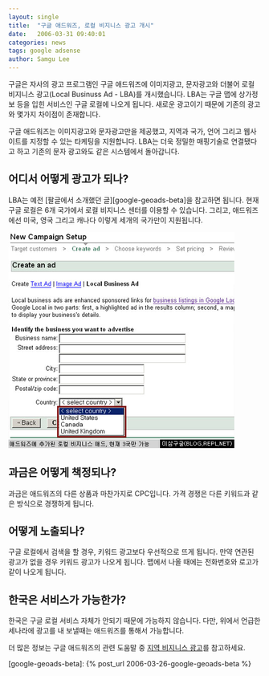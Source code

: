 ```yaml
---
layout: single
title:  "구글 애드워즈, 로컬 비지니스 광고 개시"
date:   2006-03-31 09:40:01
categories: news
tags: google adsense
author: Samgu Lee
---
```

구글은 자사의 광고 프로그램인 구글 애드워즈에 이미지광고, 문자광고와 더불어 로컬 비지니스 광고(Local Businuss Ad - LBA)를 개시했습니다. LBA는 구글 맵에 상가정보 등을 입힌 서비스인 구글 로컬에 나오게 됩니다. 새로운 광고이기 때문에 기존의 광고와 몇가지 차이점이 존재합니다.

구글 애드워즈는 이미지광고와 문자광고만을 제공했고, 지역과 국가, 언어 그리고 웹사이트를 지정할 수 있는 타케팅을 지원합니다. LBA는 더욱 정밀한 매핑기술로 연결됐다고 하고 기존의 문자 광고와도 같은 시스템에서 돌아갑니다.

## 어디서 어떻게 광고가 되나?

LBA는 예전 [팔글에서 소개했던 글][google-geoads-beta]을 참고하면 됩니다. 현재 구글 로컬은 6개 국가에서 로컬 비지니스 센터를 이용할 수 있습니다. 그리고, 애드워즈에선 미국, 영국 그리고 캐나다 이렇게 세개의 국가만이 지원됩니다.

![로컬 비지니스 광고의 애드워즈 화면](/assets/local_businuss_ad.jpg)

## 과금은 어떻게 책정되나?

과금은 애드워즈의 다른 상품과 마찬가지로 CPC입니다. 가격 경쟁은 다른 키워드과 같은 방식으로 경쟁하게 됩니다.

## 어떻게 노출되나?

구글 로컬에서 검색을 할 경우, 키워드 광고보다 우선적으로 뜨게 됩니다. 만약 연관된 광고가 없을 경우 키워드 광고가 나오게 됩니다. 맵에서 나올 때에는 전화번호와 로고가 같이 나오게 됩니다.

## 한국은 서비스가 가능한가?

한국은 구글 로컬 서비스 자체가 안되기 때문에 가능하지 않습니다. 다만, 위에서 언급한 세나라에 광고를 내 보낼때는 애드워즈를 통해서 가능합니다.

더 많은 정보는 구글 애드워즈의 관련 도움말 중 [지역 비지니스 광고](https://adwords.google.com/support/bin/topic.py?topic=8484)를 참고하세요.

[google-geoads-beta]: {% post_url 2006-03-26-google-geoads-beta %}
